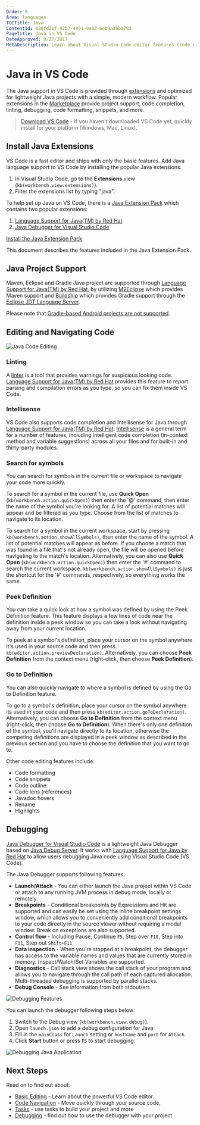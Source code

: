 ```yaml
---
Order: 9
Area: languages
TOCTitle: Java
ContentId: 080fd21f-92b7-4491-9ab2-6eb9a3bb0793
PageTitle: Java in VS Code
DateApproved: 9/27/2017
MetaDescription: Learn about Visual Studio Code editor features (code completion, debugging, snippets, linting) for Java.
---
```

# Java in VS Code

The Java support in VS Code is provided through [extensions](/docs/editor/extension-gallery.md) and optimized for lightweight Java projects with a simple, modern workflow. Popular extensions in the [Marketplace](https://marketplace.visualstudio.com) provide project support, code completion, linting, debugging, code formatting, snippets, and more.

> [Download VS Code](/download) - If you haven't downloaded VS Code yet, quickly install for your platform (Windows, Mac, Linux).

## Install Java Extensions

VS Code is a fast editor and ships with only the basic features. Add Java language support to VS Code by installing the popular Java extensions.

1. In Visual Studio Code, go to the **Extensions** view (`kb(workbench.view.extensions)`).
2. Filter the extensions list by typing "java".

To help set up Java on VS Code, there is a [Java Extension Pack](https://marketplace.visualstudio.com/items?itemName=vscjava.vscode-java-pack) which contains two popular extensions:

1. [Language Support for Java(TM) by Red Hat](https://marketplace.visualstudio.com/items?itemName=redhat.java)
2. [Java Debugger for Visual Studio Code](https://marketplace.visualstudio.com/items?itemName=microsoft.vscode-java-debug)

<a class="tutorial-install-extension-btn" href="vscode:extension/vscjava.vscode-java-pack">Install the Java Extension Pack</a>

This document describes the features included in the Java Extension Pack.

## Java Project Support

Maven, Eclipse and Gradle Java project are supported through [Language Support for Java(TM) by Red Hat](https://marketplace.visualstudio.com/items?itemName=redhat.java), by utilizing [M2Eclipse](http://www.eclipse.org/m2e/) which provides Maven support and [Buildship](https://github.com/eclipse/buildship) which provides Gradle support through the [Eclipse JDT Language Server](https://github.com/eclipse/eclipse.jdt.ls).

Please note that [Gradle-based Android projects are not supported](https://github.com/redhat-developer/vscode-java/issues/10#issuecomment-268834749).

## Editing and Navigating Code

![Java Code Editing](images/java/vscode-java.0.0.1.gif)

### Linting

A [linter](https://en.wikipedia.org/wiki/Lint_%28software%29) is a tool that provides warnings for suspicious looking code. [Language Support for Java(TM) by Red Hat](https://marketplace.visualstudio.com/items?itemName=redhat.java) provides this feature to report parsing and compilation errors as you type, so you can fix them inside VS Code.

### Intellisense

VS Code also supports code completion and Intellisense for Java through [Language Support for Java(TM) by Red Hat](https://marketplace.visualstudio.com/items?itemName=redhat.java). [Intellisense](/docs/editor/intellisense.md) is a general term for a number of features, including intelligent code completion (in-context method and variable suggestions) across all your files and for built-in and thirty-party modules.

### Search for symbols

You can search for symbols in the current file or workspace to navigate your code more quickly.

To search for a symbol in the current file, use __Quick Open__ (`kb(workbench.action.quickOpen)`) then enter the '@' command, then enter the name of the symbol you're looking for. A list of potential matches will appear and be filtered as you type. Choose from the list of matches to navigate to its location.

To search for a symbol in the current workspace, start by pressing `kb(workbench.action.showAllSymbols)`, then enter the name of the symbol. A list of potential matches will appear as before. If you choose a match that was found in a file that's not already open, the file will be opened before navigating to the match's location. Alternatively, you can also use  __Quick Open__ (`kb(workbench.action.quickOpen)`) then enter the '#' command to search the current workspace. `kb(workbench.action.showAllSymbols)` is just the shortcut for the '#' commands, respectively, so everything works the same.

### Peek Definition

You can take a quick look at how a symbol was defined by using the Peek Definition feature. This feature displays a few lines of code near the definition inside a peek window so you can take a look without navigating away from your current location.

To peek at a symbol's definition, place your cursor on the symbol anywhere it's used in your source code and then press `kb(editor.action.previewDeclaration)`. Alternatively, you can choose __Peek Definition__ from the context menu (right-click, then choose __Peek Definition__).

### Go to Definition

You can also quickly navigate to where a symbol is defined by using the Go to Definition feature.

To go to a symbol's definition, place your cursor on the symbol anywhere its used in your code and then press `kb(editor.action.goToDeclaration)`. Alternatively, you can choose __Go to Definition__ from the context menu (right-click, then choose __Go to Definition__). When there's only one definition of the symbol, you'll navigate directly to its location, otherwise the competing definitions are displayed in a peek window as described in the previous section and you have to choose the definition that you want to go to.

Other code editing features include:

- Code formatting
- Code snippets
- Code outline
- Code lens (references)
- Javadoc hovers
- Rename
- Highlights

## Debugging

[Java Debugger for Visual Studio Code](https://marketplace.visualstudio.com/items?itemName=microsoft.vscode-java-debug) is a lightweight Java Debugger based on [Java Debug Server](https://github.com/Microsoft/java-debug). It works with [Language Support for Java by Red Hat](https://marketplace.visualstudio.com/items?itemName=redhat.java) to allow users debugging Java code using Visual Studio Code (VS Code).

The Java Debugger supports following features:

- **Launch/Attach** - You can either launch the Java project within VS Code or attach to any running JVM process in debug mode, locally or remotely.
- **Breakpoints** - Conditional breakpoints by Expressions and Hit are supported and can easily be set using the inline breakpoint settings window, which allows you to conveniently add conditional breakpoints to your code directly in the source viewer without requiring a modal window. Break on exceptions are also supported.
- **Control flow** - Including Pause, Continue `F5`, Step over `F10`, Step into `F11`, Step out `Shift+F11`
- **Data inspection** - When you're stopped at a breakpoint, the debugger has access to the variable names and values that are currently stored in memory. Inspect/Watch/Set Variables are supported.
- **Diagnostics** - Call stack view shows the call stack of your program and allows you to navigate through the call path of each captured allocation. Multi-threaded debugging is supported by parallel stacks.
- **Debug Console** - See information from both stdout/err.

![Debugging Features](images/java/debug-features.png)

You can launch the debugger following steps below:

1. Switch to the Debug view (`kb(workbench.view.debug)`).
2. Open `launch.json` to add a debug configuration for Java
3. Fill in the `mainClass` for `Launch` setting or `hostName` and `port` for `Attach`.
4. Click **Start** button or press `F5` to start debugging.

![Debugging Java Application](images/java/java-debug.gif)

## Next Steps

Read on to find out about:

* [Basic Editing](/docs/editor/codebasics.md) - Learn about the powerful VS Code editor.
* [Code Navigation](/docs/editor/editingevolved.md) - Move quickly through your source code.
* [Tasks](/docs/editor/tasks.md) - use tasks to build your project and more
* [Debugging](/docs/editor/debugging.md) - find out how to use the debugger with your project
